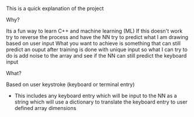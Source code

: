 This is a quick explanation of the project

Why?

Its a fun way to learn C++ and machine learning (ML)
If this doesn't work try to reverse the process and have the NN try to predict what I am drawing based on user input
What you want to achieve is something that can still predict an ouput after training is done with unique input so what I can try to do is add noise to the array and see if the NN can still predict the keyboard input

What?

Based on user keystroke (keyboard or terminal entry)
- This includes any keyboard entry which will be input to the NN as a string which will use a dictionary to translate the keyboard entry to user defined array dimensions



